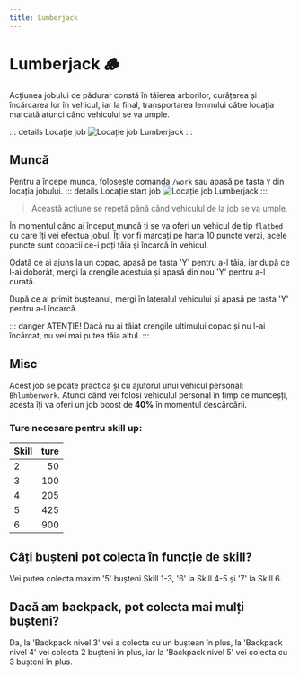 ```yaml
---
title: Lumberjack
---
```


# Lumberjack 🪵

Acțiunea jobului de pădurar constă în tăierea arborilor, curățarea și încărcarea lor în vehicul, iar la final, transportarea lemnului către locația marcată atunci când vehiculul se va umple.

::: details Locație job
![Locație job Lumberjack](https://i.imgur.com/Ia38L0J.png "Locație job Lumberjack")
:::
## Muncă
Pentru a începe munca, folosește comanda `/work` sau apasă pe tasta `Y` din locația jobului.
::: details Locație start job
![Locație job Lumberjack](https://i.imgur.com/IJKsEwH.png "Locație job Lumberjack")
:::
> Această acțiune se repetă până când vehiculul de la job se va umple.

În momentul când ai început muncă ți se va oferi un vehicul de tip `flatbed` cu care îți vei efectua jobul. Îți vor fi marcați pe harta 10 puncte verzi, acele puncte sunt copacii ce-i poți tăia și încarcă în vehicul.

Odată ce ai ajuns la un copac, apasă pe tasta 'Y' pentru a-l tăia, iar după ce l-ai doborât, mergi la crengile acestuia și apasă din nou 'Y' pentru a-l curată.

După ce ai primit bușteanul, mergi în lateralul vehicului și apasă pe tasta 'Y' pentru a-l încarcă.

::: danger ATENȚIE!
Dacă nu ai tăiat crengile ultimului copac și nu l-ai încărcat, nu vei mai putea tăia altul.
:::




## Misc
Acest job se poate practica și cu ajutorul unui vehicul personal: `Bhlumberwork`.
Atunci când vei folosi vehiculul personal în timp ce munceșți, acesta îți va oferi un job boost de **40%** în momentul descărcării.

### Ture necesare pentru skill up:

| Skill         | ture |
| ------------- | ----: |
| 2             | 50|
| 3             | 100|
| 4             | 205|
| 5             | 425|
| 6             | 900|


## Câți bușteni pot colecta în funcție de skill?

 Vei putea colecta maxim '5' bușteni Skill 1-3, '6' la Skill 4-5 și '7' la Skill 6.


## Dacă am backpack, pot colecta mai mulți bușteni?

Da, la 'Backpack nivel 3' vei a colecta cu un buștean în plus, la 'Backpack nivel 4' vei  colecta 2 bușteni în plus, iar la 'Backpack nivel 5' vei colecta cu 3 bușteni în plus.
